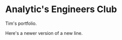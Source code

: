# Analytic's Engineers Club
Tim's portfolio.

Here's a newer version of a new line.
<!-- hello! merge conflict comment -->
